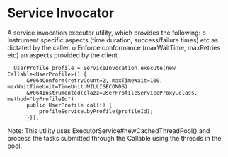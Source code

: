Service Invocator
==================

A service invocation executor utility, which provides the following:
   o Instrument specific aspects (time duration, success/failure times) etc as dictated by the caller.
   o Enforce conformance (maxWaitTime, maxRetries etc) an aspects provided by the client.

      UserProfile profile = ServiceInvocation.execute(new Callable<UserProfile>() {
          &#064Conform(retryCount=2, maxTimeWait=100, maxWaitTimeUnit=TimeUnit.MILLISECONDS)
          &#064Instrumented(clazz=UserProfileServiceProxy.class, method="byProfileId")
          public UserProfile call() {
              profileService.byProfile(profileId);
          }});
  
Note: This utility uses ExecutorService#newCachedThreadPool() and process the tasks submitted through the Callable using the threads in the pool.
